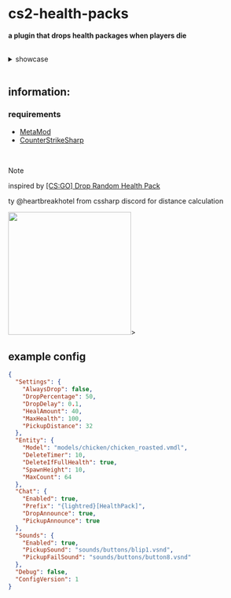 # cs2-health-packs
**a plugin that drops health packages when players die**

<br>

<details>
	<summary>showcase</summary>
	<img src="https://github.com/user-attachments/assets/6b6c97c4-fb99-424e-82d0-065a655a3e6a" width="400"> <br>
	<img src="https://github.com/user-attachments/assets/636f96c3-14c4-40d9-b030-5f1ba86272bb" width="350"> <br>
	<img src="https://github.com/user-attachments/assets/c78d1ccb-df27-4a93-9db3-0f09f3879667" width="350"> <br>
  	I could show more but I'm lazy 🐱
</details>

<br>

## information:

### requirements
- [MetaMod](https://cs2.poggu.me/metamod/installation)
- [CounterStrikeSharp](https://github.com/roflmuffin/CounterStrikeSharp)

<br>

> [!NOTE]
> inspired by [[CS:GO] Drop Random Health Pack](https://forums.alliedmods.net/showthread.php?t=193359)
> 
> ty @heartbreakhotel from cssharp discord for distance calculation

<img src="https://media.discordapp.net/attachments/1051988905320255509/1146537451750432778/ezgif.com-video-to-gif_2.gif?ex=66a359f6&is=66a20876&hm=768e346857f44792cf5b2917fe55b525522029ecccac95bb765b881baa6660d7&" width="250">>

## example config
```json
{
  "Settings": {
    "AlwaysDrop": false,
    "DropPercentage": 50,
    "DropDelay": 0.1,
    "HealAmount": 40,
    "MaxHealth": 100,
    "PickupDistance": 32
  },
  "Entity": {
    "Model": "models/chicken/chicken_roasted.vmdl",
    "DeleteTimer": 10,
    "DeleteIfFullHealth": true,
    "SpawnHeight": 10,
    "MaxCount": 64
  },
  "Chat": {
    "Enabled": true,
    "Prefix": "{lightred}[HealthPack]",
    "DropAnnounce": true,
    "PickupAnnounce": true
  },
  "Sounds": {
    "Enabled": true,
    "PickupSound": "sounds/buttons/blip1.vsnd",
    "PickupFailSound": "sounds/buttons/button8.vsnd"
  },
  "Debug": false,
  "ConfigVersion": 1
}
```
